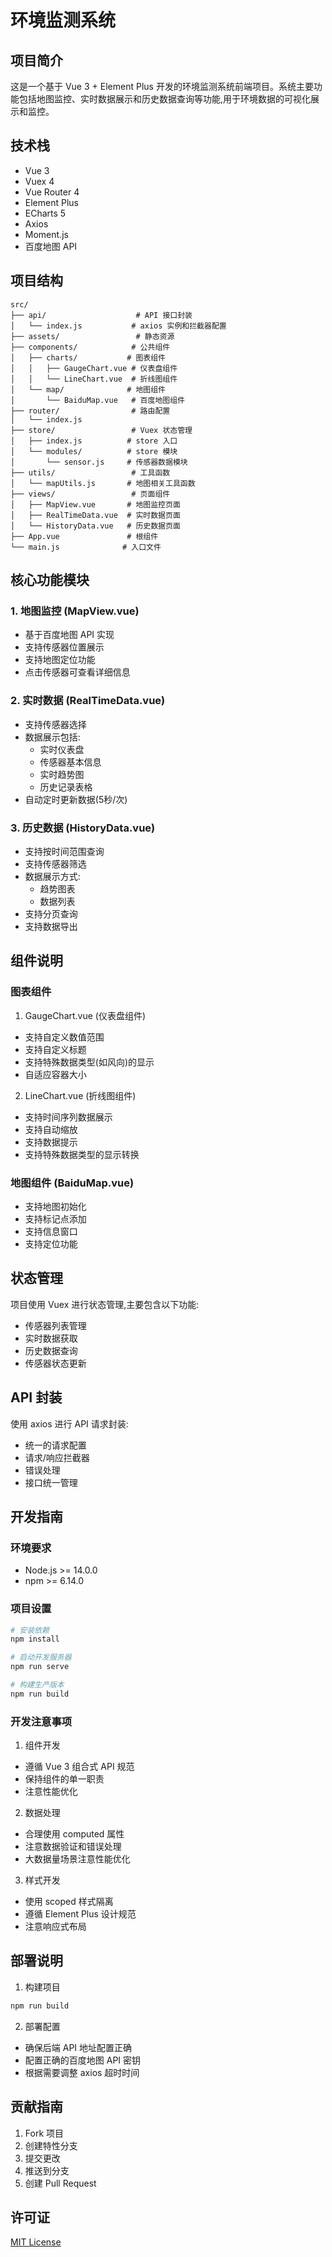 # 环境监测系统

## 项目简介

这是一个基于 Vue 3 + Element Plus 开发的环境监测系统前端项目。系统主要功能包括地图监控、实时数据展示和历史数据查询等功能,用于环境数据的可视化展示和监控。

## 技术栈

- Vue 3
- Vuex 4
- Vue Router 4
- Element Plus
- ECharts 5
- Axios
- Moment.js
- 百度地图 API

## 项目结构

```
src/
├── api/                    # API 接口封装
│   └── index.js           # axios 实例和拦截器配置
├── assets/                 # 静态资源
├── components/            # 公共组件
│   ├── charts/           # 图表组件
│   │   ├── GaugeChart.vue # 仪表盘组件
│   │   └── LineChart.vue  # 折线图组件
│   └── map/              # 地图组件
│       └── BaiduMap.vue   # 百度地图组件
├── router/                # 路由配置
│   └── index.js
├── store/                 # Vuex 状态管理
│   ├── index.js          # store 入口
│   └── modules/          # store 模块
│       └── sensor.js     # 传感器数据模块
├── utils/                 # 工具函数
│   └── mapUtils.js       # 地图相关工具函数
├── views/                 # 页面组件
│   ├── MapView.vue       # 地图监控页面
│   ├── RealTimeData.vue  # 实时数据页面
│   └── HistoryData.vue   # 历史数据页面
├── App.vue               # 根组件
└── main.js              # 入口文件
```

## 核心功能模块

### 1. 地图监控 (MapView.vue)

- 基于百度地图 API 实现
- 支持传感器位置展示
- 支持地图定位功能
- 点击传感器可查看详细信息

### 2. 实时数据 (RealTimeData.vue)

- 支持传感器选择
- 数据展示包括:
  - 实时仪表盘
  - 传感器基本信息
  - 实时趋势图
  - 历史记录表格
- 自动定时更新数据(5秒/次)

### 3. 历史数据 (HistoryData.vue)

- 支持按时间范围查询
- 支持传感器筛选
- 数据展示方式:
  - 趋势图表
  - 数据列表
- 支持分页查询
- 支持数据导出

## 组件说明

### 图表组件

1. GaugeChart.vue (仪表盘组件)

- 支持自定义数值范围
- 支持自定义标题
- 支持特殊数据类型(如风向)的显示
- 自适应容器大小

2. LineChart.vue (折线图组件)

- 支持时间序列数据展示
- 支持自动缩放
- 支持数据提示
- 支持特殊数据类型的显示转换

### 地图组件 (BaiduMap.vue)

- 支持地图初始化
- 支持标记点添加
- 支持信息窗口
- 支持定位功能

## 状态管理

项目使用 Vuex 进行状态管理,主要包含以下功能:

- 传感器列表管理
- 实时数据获取
- 历史数据查询
- 传感器状态更新

## API 封装

使用 axios 进行 API 请求封装:

- 统一的请求配置
- 请求/响应拦截器
- 错误处理
- 接口统一管理

## 开发指南

### 环境要求

- Node.js >= 14.0.0
- npm >= 6.14.0

### 项目设置

```bash
# 安装依赖
npm install

# 启动开发服务器
npm run serve

# 构建生产版本
npm run build
```

### 开发注意事项

1. 组件开发

- 遵循 Vue 3 组合式 API 规范
- 保持组件的单一职责
- 注意性能优化

2. 数据处理

- 合理使用 computed 属性
- 注意数据验证和错误处理
- 大数据量场景注意性能优化

3. 样式开发

- 使用 scoped 样式隔离
- 遵循 Element Plus 设计规范
- 注意响应式布局

## 部署说明

1. 构建项目

```bash
npm run build
```

2. 部署配置

- 确保后端 API 地址配置正确
- 配置正确的百度地图 API 密钥
- 根据需要调整 axios 超时时间

## 贡献指南

1. Fork 项目
2. 创建特性分支
3. 提交更改
4. 推送到分支
5. 创建 Pull Request

## 许可证

[MIT License](LICENSE)